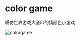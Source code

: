 # color game
 模仿世界游戏大全51的猜颜色小游戏
 
 ![colorgame](https://github.com/wangz49777/color-game/blob/ColorGameWebPage/game.png)
